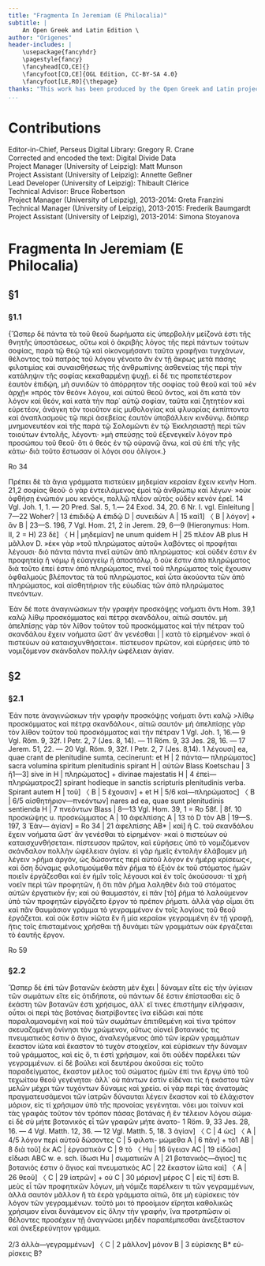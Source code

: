 ```yaml
---
title: "Fragmenta In Jeremiam (E Philocalia)"
subtitle: |
	An Open Greek and Latin Edition \ 
author: "Origenes"
header-includes: | 
	\usepackage{fancyhdr}
	\pagestyle{fancy}
	\fancyhead[CO,CE]{}
	\fancyfoot[CO,CE]{OGL Edition, CC-BY-SA 4.0}
	\fancyfoot[LE,RO]{\thepage}
thanks: "This work has been produced by the Open Greek and Latin project through the help of volunteers. See contributions for details."
...
```


# Contributions  

Editor-in-Chief, Perseus Digital Library: Gregory R. Crane  
 Corrected and encoded the text: Digital Divide Data  
 Project Manager (University of Leipzig): Matt Munson  
 Project Assistant (University of Leipzig): Annette Geßner  
 Lead Developer (University of Leipzig): Thibault Clérice  
 Technical Advisor: Bruce Robertson  
 Project Manager (University of Leipzig), 2013-2014: Greta Franzini  
 Technical Manager (University of Leipzig), 2013-2015: Frederik Baumgardt  
 Project Assistant (University of Leipzig), 2013-2014: Simona Stoyanova  

# Fragmenta In Jeremiam (E Philocalia)  

## §1  

### §1.1  

<p>{Ὥσπερ δὲ πάντα τὰ τοῦ θεοῦ δωρήματα εἰς ὑπερβολὴν μείζονά ἐστι τῆς
                            θνητῆς ὑποστάσεως, οὕτω καὶ ὁ ἀκριβὴς λόγος τῆς περὶ πάντων τούτων
                            σοφίας, παρὰ τῷ θεῷ τῷ καὶ οἰκονομήσαντι ταῦτα <lb n="10"/> γραφῆναι
                            τυγχάνων, θέλοντος τοῦ πατρὸς τοῦ λόγου γένοιτο ἂν ἐν τῇ ἄκρως μετὰ
                            πάσης φιλοτιμίας καὶ συναισθήσεως τῆς ἀνθρωπίνης ἀσθενείας τῆς περὶ τὴν
                            κατάληψιν τῆς σοφίας κεκαθαρμένῃ ψυχῇ. εἰ δέ τις προπετέστερον ἑαυτὸν
                            ἐπιδῴη, μὴ συνιδὼν τὸ ἀπόρρητον τῆς σοφίας τοῦ θεοῦ καὶ τοῦ »ἐν ἀρχῇ«
                            »πρὸς τὸν θεὸν« λόγου, καὶ <lb n="15"/> αὐτοῦ θεοῦ ὄντος, καὶ ὅτι κατὰ
                            τὸν λόγον καὶ θεόν, καὶ κατὰ τὴν παρ᾿ αὐτῷ σοφίαν, ταῦτα καὶ ζητητέον
                            καὶ εὑρετέον, ἀνάγκη τὸν τοιοῦτον εἰς μυθολογίας καὶ φλυαρίας ἐκπίπτοντα
                            καὶ ἀναπλασμοὺς τῷ περὶ ἀσεβείας ἑαυτὸν ὑποβάλλειν κινδύνῳ. διόπερ
                            μνημονευτέον καὶ τῆς παρὰ τῷ Σολομῶντι ἐν τῷ Ἐκκλησιαστῇ περὶ τῶν
                            τοιούτων <lb n="20"/> ἐντολῆς, λέγοντι· »μὴ σπεύσῃς τοῦ ἐξενεγκεῖν λόγον
                            πρὸ προσώπου τοῦ θεοῦ· ὅτι ὁ θεὸς ἐν τῷ οὐρανῷ ἄνω, καὶ σὺ ἐπὶ τῆς γῆς
                            κάτω· διὰ τοῦτο ἔστωσαν οἱ λόγοι σου ὀλίγοι«.}</p>
                        <note type="marginal">Ro 34</note>
                        <p>Πρέπει δὲ τὰ ἅγια γράμματα πιστεύειν μηδεμίαν κεραίαν ἔχειν κενὴν <note type="marginal">Hom. 21,2</note> σοφίας θεοῦ· ὁ γὰρ ἐντειλάμενος
                            ἐμοὶ τῷ ἀνθρώπῳ καὶ λέγων· »οὐκ <lb n="25"/> ὀφθήσῃ ἐνώπιόν μου κενός«,
                            πολλῷ πλέον αὐτὸς οὐδὲν κενὸν ἐρεῖ. <note type="footnote">14 Vgl. Joh.
                                1, 1. — 20 Pred. Sal. 5, 1.— 24 Exod. 34, 20.</note>
                            <note type="footnote">6 Nr. I. vgl. Einleitung | 7—22 Woher? | 13
                                ἐπιδιδῷ Α ἐπιδῷ D | συνειδὼν Α | 15 καὶ1] 〈 Β | λόγον] + ἂν Β |
                                23—S. 196, 7 Vgl. Hom. 21, 2 in Jerem. 29, 6—9 (Hieronymus: Hom. II,
                                2 = H) 23 δὲ] 〈 Η | μηδεμίαν] ne unum quidem H | 25 πλέον ΑΒ plus H
                                μᾶλλον D.</note>
                            <pb n="196"/> »ἐκ« γὰρ »τοῦ πληρώματος αὐτοῦ« λαβόντες οἱ προφῆται
                            λέγουσι· διὸ πάντα πάντα πνεῖ <add>αὐ</add>τῶν ἀπὸ πληρώματος· καὶ οὐδέν
                            ἐστιν ἐν προφητείᾳ ἢ νόμῳ ἢ εὐαγγείῳ ἢ ἀποστόλῳ, ὃ οὐκ ἔστιν ἀπὸ
                            πληρώματος διὰ τοῦτο ἐπεί ἐστιν ἀπὸ πληρώματος, πνεῖ τοῦ πληρώματος τοῖς
                                <lb n="5"/> ἔχουσιν ὀφθαλμοὺς βλέποντας τὰ τοῦ πληρώματος, καὶ ὦτα
                            ἀκούοντα τῶν ἀπὸ πληρώματος, καὶ αἰσθητήριον τῆς εὐωδίας τῶν ἀπὸ
                            πληρώματος πνεόν<add>των</add>.</p>
                        <p>Ἐὰν δέ ποτε ἀναγινώσκων τὴν γραφὴν προσκόψῃς νοήματι ὄντι <note type="marginal">Hom. 39,1</note> καλῷ λίθῳ προσκόμματος καὶ πέτρᾳ
                            σκανδάλου, αἰτιῶ σαυτόν. μὴ <lb n="10"/> ἀπελπίσῃς γὰρ τὸν λίθον τοῦτον
                            τοῦ προσκόμματος καὶ τὴν πέτραν τοῦ σκανδάλου ἔχειν νοήματα ὥστ᾿ ἂν
                            γενέσθαι | | κατὰ τὸ εἰρημένον· »καὶ ὁ πιστεύων οὐ καταισχυνθήσεται«.
                            πίστευσον πρῶτον, καὶ εὑρήσεις ὑπὸ τὸ νομιζόμενον σκάνδαλον πολλὴν
                            ὠφέλειαν ἁγίαν.</p>  

## §2  

### §2.1  

<p>Ἐάν ποτε ἀναγινώσκων τὴν γραφὴν προσκόψῃς νοήματι ὄντι <lb n="20"/> καλῷ
                            &gt;λίθῳ προσκόμματος καὶ πέτρᾳ σκανδάλου&lt;, αἰτιῶ σαυτόν· μὴ
                            ἀπελπίσῃς γὰρ τὸν λίθον τοῦτον τοῦ προσκόμματος καὶ τὴν πέτραν <note type="footnote">1 Vgl. Joh. 1, 16.— 9 Vgl. Röm. 9, 32f. I Petr. 2, 7
                                (Jes. 8, 14). — 11 Röm. 9, 33 Jes. 28, 16. — 17 Jerem. 51, 22. — 20
                                Vgl. Röm. 9, 32f. I Petr. 2, 7 (Jes. 8,14).</note>
                            <note type="footnote">1 λέγουσι] ea, quae crant de plenitudine sumta,
                                cecinerunt: et H | 2 πάντα— πληρώματος] sacra volumina spiritum
                                plenitudinis spirant H | αὐτῶν Blass Koetschau | 3 ἢ1—3] sive in H |
                                πληρώματος] + divinae majestatis H | 4 ἐπεὶ— πληρώματρος2] spirant
                                hodieque in sanctis scripturis plenitudinis verba. Spirant autem H |
                                τοῦ] 〈 Β | 5 ἔχουσιν] + et H | 5/6 καὶ—πληρώματος] 〈 Β | 6/5
                                αἰσθητήριον—πνεόντων] nares ad ea, quae sunt plenitudinis sentienda
                                H | 7 πνεόντων Blass | 8—13 Vgl. Hom. 39, 1 = Ro 58f. | 8f. 10
                                προσκώψης u. προσκώμματος Α | 10 ἀφελπίσης Α | 13 τὸ D τὸν ΑΒ |
                                19—S. 197, 3 Ἐὰν— ἁγίαν] = Ro 34 | 21 ἀφελπίσης ΑΒ* | καὶ] ἢ
                                C.</note>
                            <pb n="197"/> τοῦ σκανδάλου ἔχειν νοήματα ὥστ᾿ ἂν γενέσθαι
                                <milestone unit="altnumbering" n="286"/> τὸ εἰρημένον· »καὶ ὁ
                            πιστεύων οὐ καταισχυνθήσεται«. πίστευσον πρῶτον, καὶ εὑρήσεις ὑπὸ τὸ
                            νομιζόμενον σκάνδαλον πολλὴν ὠφέλειαν ἁγίαν. εἰ γὰρ ἡμεῖς ἐντολὴν
                            ἐλάβομεν μὴ λέγειν &gt;ῥῆμα ἀργόν, ὡς δώσοντες περὶ <lb n="5"/> αὐτοῦ
                            λόγον ἐν ἡμέρᾳ κρίσεως&lt;, καὶ ὅση δύναμις φιλοτιμούμεθα πᾶν ῥῆμα τὸ
                            ἐξιὸν ἐκ τοῦ στόματος ἡμῶν ποιεῖν ἐργάζεσθαι καὶ ἐν ἡμῖν τοῖς λέγουσι
                            καὶ ἐν τοῖς ἀκούσουσι· τί χρὴ νοεῖν περὶ τῶν προφητῶν, ἢ ὅτι πᾶν ῥῆμα
                            λαληθὲν διὰ τοῦ στόματος αὐτῶν ἐργατικὸν ἦν; καὶ οὐ θαυμαστόν, εἰ πᾶν
                            [τὸ] ῥῆμα τὸ λαλούμενον ὑπὸ <lb n="10"/> τῶν προφητῶν εἰργάζετο ἔργον τὸ
                            πρέπον ῥήματι. ἀλλὰ γὰρ οἶμαι ὅτι καὶ πᾶν θαυμάσιον γράμμα τὸ
                            γεγραμμένον ἐν τοῖς λογίοις τοῦ θεοῦ ἐργάζεται. καὶ οὐκ ἔστιν »ἰῶτα ἓν ἢ
                            μία κεραία« γεγραμμένη ἐν τῇ γραφῇ, ἥτις τοῖς ἐπισταμένοις χρῆσθαι τῇ
                            δυνάμει τῶν γραμμάτων οὐκ ἐργάζεται τὸ ἑαυτῆς ἔργον.</p>
                        <note type="marginal">Ro 59</note>  

### §2.2  

<p>Ὥσπερ δὲ ἐπὶ τῶν βοτανῶν ἑκάστη μὲν ἔχει | δύναμιν εἴτε εἰς τὴν ὑγίειαν
                            τῶν σωμάτων εἴτε εἰς ὁτιδήποτε, οὐ πάντων δέ ἐστιν ἐπίστασθαι εἰς ὃ
                            ἑκάστη τῶν βοτανῶν ἐστι χρήσιμος, ἀλλ᾿ εἴ τινες ἐπιστήμην εἰλήφασιν,
                            οὗτοι οἱ περὶ τὰς βοτάνας διατρίβοντες ἵνα εἰδῶσι καὶ πότε
                            παραλαμανομένη καὶ ποῦ τῶν σωμάτων ἐπιτιθεμένη <lb n="20"/> καὶ τίνα
                            τρόπον σκευαζομένη ὀνίνησι τὸν χρώμενον, οὕτως οἱονεὶ βοτανικός τις
                            πνευματικός ἐστιν ὁ ἅγιος, ἀναλεγόμενος ἀπὸ τῶν ἱερῶν γραμμάτων ἕκαστον
                            ἰῶτα καὶ ἕκαστον τὸ τυχὸν στοιχεῖον, καὶ εὑρίσκων τὴν δύναμιν τοῦ
                            γράμματος, καὶ εἰς ὅ, τι ἐστὶ χρήσιμον, καὶ ὅτι οὐδὲν παρέλκει τῶν
                            γεγραμμένων. εἰ δὲ βούλει <lb n="25"/> καὶ δευτέρου ἀκοῦσαι εἰς τοῦτο
                            παραδείγματος, ἕκαστον μέλος τοῦ σώματος ἡμῶν ἐπί τινι ἔργῳ ὑπὸ τοῦ
                            τεχωίτου θεοῦ γεγένηται· ἀλλ᾿ οὐ πάντων ἐστὶν εἰδέναι τίς ἡ εκάστου τῶν
                            μελῶν μέχρι τῶν τυχόντων δύναμις καὶ χρεία. οἱ γὰρ περὶ τὰς ἀνατομὰς
                            πραγματευσάμενοι τῶν ἰατρῶν δύναυται λέγειν ἕκαστον καὶ τὸ ἐλάχιστον <lb n="30"/> μόριον, εἰς τί χρήσιμον ὑπὸ τῆς προνοίας γεγένηται. νόει
                            μοι τοίνυν καὶ τὰς γραφὰς τοῦτον τὸν τρόπον πάσας βοτάνας ἢ ἓν τέλειον
                            λόγου σώμα· εἰ δὲ σὺ μήτε βοτανικὸς εἶ τῶν γραφῶν μήτε ἀνατο- <note type="footnote">1 Röm. 9, 33 Jes. 28, 16. — 4 Vgl. Matth. 12, 36. —
                                12 Vgl. Matth. 5, 18.</note>
                            <note type="footnote">3 ἁγίαν] 〈 C | 4 ὡς] 〈 Α | 4/5 λόγον περὶ αὐτοῦ
                                δώσοντες C | 5 φιλοτι- μώμεθα Α | 6 πᾶν] + τὸ1 ΑΒ | 8 διὰ τοῦ] ἐκ ΑC
                                | ἐργαστικὸν C | 9 τὸ 〈 Hu | 16 ὕγειαν ΑC | 19 εἰδῶσι] εἴδωσι ABC w.
                                e. sch. ἴδωσι Hu | σωματικῶν Α | 21 βοτανικὸς—ἅγιος] τις βοτανιός
                                ἐστιν ὁ ἅγιος καὶ πνευματικός AC | 22 ἕκαστον ἰῶτα καὶ] 〈 Α | 26
                                θεοῦ] 〈 C | 29 ἰατρῶν] + οὐ C | 30 μόριον] μέρος C | εἰς τί] ἐστι
                                Β.</note>
                            <pb n="198"/> μεὺς εἶ τῶν προφητικῶν λόγων, μὴ νόμιζε παρέλκειν τι
                            τῶν γεγραμμένων, ἀλλὰ σαυτὸν μᾶλλον ἢ τὰ ἑερὰ γράμματα αἰτιῶ, ὅτε μὴ
                            εὑρίσκεις τὸν λόγον τῶν γεγραμμένων. τοῦτό μοι τὸ προοίμιον εἴρηται
                            καθολικῶς χρήσιμον εἶναι δυνάμενον εἰς ὅλην τὴν γραφήν, <lb n="5"/> ἵνα
                            προτρπῶσιν οἱ θέλοντες προσέχειν τῇ ἀναγνώσει μηδὲν παραπέμπεσθαι
                            ἀνεξέταστον καὶ ἀνεξερεύνητον γράμμα.</p>
                        <note type="footnote">2/3 ἀλλὰ—γεγραμμένων] 〈 C | 2 μᾶλλον] μόνον Β | 3
                            εὑρίσκης Β* εὑ- ρίσκεις Β?</note>  

